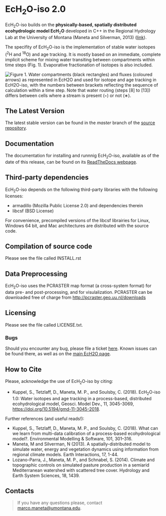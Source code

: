 # EcH<sub>2</sub>O-iso 2.0

EcH<sub>2</sub>O-iso builds on the **physically-based, spatially
distributed ecohydrologic model EcH**<sub>2</sub>**O** developed in C++
in the Regional Hydrology Lab at the University of Montana (Maneta and
Silverman, 2013)
([link](http://hs.umt.edu/RegionalHydrologyLab/software/default.php)).

The specifity of EcH<sub>2</sub>O-iso is the implementation of stable
water isotopes (<sup>2</sup>H and <sup>18</sup>O) and age tracking. It
is mostly based on an immediate, complete implicit scheme for mixing
water transiting between compartments within time steps (Fig. 1).
Evaporative fractionation of isotopes is also included.

![**Figure 1.** Water compartments (black rectangles) and fluxes
(coloured arrows) as represented in EcH<sub>2</sub>O and used for
isotope and age tracking in EcH<sub>2</sub>O-iso, with the numbers
between brackets reflecting the sequence of calculation within a time
step. Note that water routing (steps \[8\] to \[13\]) differs between
cells where a stream is present (◦) or not (∗).](./EcH2O-iso_Model.png)

## The Latest Version

The latest stable version can be found in the *master* branch of
the [source repository](http://bitbucket.igb-berlin.de:7990/scm/~ech2o/ech2o_iso.git).

## Documentation

The documentation for installing and runnnig EcH<sub>2</sub>O-iso,
available as of the date of this release, can be found on its
[ReadTheDocs webpage](http://ech2o-iso.readthedocs.io/en/latest/).

## Third-party dependencies

EcH<sub>2</sub>O-iso depends on the following third-party libraries with
the following licenses:

  - armadillo (Mozilla Public License 2.0) and dependencies therein
  - libcsf (BSD License)

For convenience, precompiled versions of the libcsf librairies for
Linux, Windows 64 bit, and Mac architectures are distributed with the
source code.

## Compilation of source code

Please see the file called INSTALL.rst

## Data Preprocessing

EcH<sub>2</sub>O-iso uses the PCRASTER map format (a cross-system
format) for data pre- and post-processing, and for visulalization.
PCRASTER can be downloaded free of charge from
<http://pcraster.geo.uu.nl/downloads>

## Licensing

Please see the file called LICENSE.txt.

### Bugs

Should you encounter any bug, please file a ticket
[here](https://bitbucket.org/sylka/ech2o_iso/issues). Known issues can
be found there, as well as on the [main EcH2O
page](https://bitbucket.org/maneta/ech2o/issues).

## How to Cite

Please, acknowledge the use of EcH<sub>2</sub>O-iso by citing:

  - Kuppel, S., Tetzlaff, D., Maneta, M. P., and Soulsby, C. (2018).
    EcH<sub>2</sub>O-iso 1.0: Water isotopes and age tracking in a
    process-based, distributed ecohydrological model, Geosci. Model
    Dev., 11, 3045-3069, <https://doi.org/10.5194/gmd-11-3045-2018>.

Further references (and useful reads\!):

  - Kuppel, S., Tetzlaff, D., Maneta, M. P., and Soulsby, C. (2018).
    What can we learn from multi-data calibration of a process-based
    ecohydrological model?. Environmental Modelling & Software, 101,
    301–316.
  - Maneta, M and Silverman, N (2013). A spatially-distributed model to
    simulate water, energy and vegetation dynamics using information
    from regional climate models. Earth Interactions, 17, 1-44.
  - Lozano-Parra, J., Maneta, M. P., and Schnabel, S. (2014). Climate
    and topographic controls on simulated pasture production in a
    semiarid Mediterranean watershed with scattered tree cover.
    Hydrology and Earth System Sciences, 18, 1439.

## Contacts

> If you have any questions please, contact <marco.maneta@umontana.edu>.
